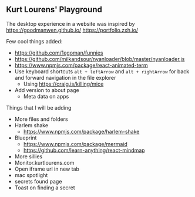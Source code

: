 ## Kurt Lourens' Playground

The desktop experience in a website was inspired by 
https://goodmanwen.github.io/
https://portfolio.zxh.io/

Few cool things added:
- https://github.com/1egoman/funnies
- https://github.com/milkandsour/nyanloader/blob/master/nyanloader.js
- https://www.npmjs.com/package/react-animated-term
- Use keyboard shortcuts `alt + leftArrow` and `alt + rightArrow` for back and forward navigation in the file explorer
  - Using https://craig.is/killing/mice
- Add version to about page
  - Meta data on apps


Things that I will be adding 
- More files and folders
- Harlem shake
  - https://www.npmjs.com/package/harlem-shake
- Blueprint
  - https://www.npmjs.com/package/mermaid
  - https://github.com/learn-anything/react-mindmap
- More sillies
- Monitor.kurtlourens.com
- Open iframe url in new tab
- mac spotlight
- secrets found page
- Toast on finding a secret